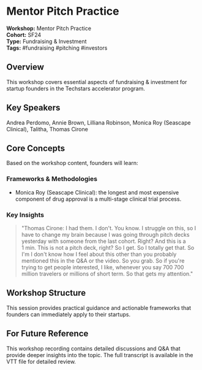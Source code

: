 # Mentor Pitch Practice

**Workshop:** Mentor Pitch Practice  
**Cohort:** SF24  
**Type:** Fundraising & Investment  
**Tags:** #fundraising #pitching #investors

## Overview

This workshop covers essential aspects of fundraising & investment for startup founders in the Techstars accelerator program.

## Key Speakers

Andrea Perdomo, Annie Brown, Lilliana Robinson, Monica Roy (Seascape Clinical), Talitha, Thomas Cirone

## Core Concepts

Based on the workshop content, founders will learn:


### Frameworks & Methodologies

- Monica Roy (Seascape Clinical): the longest and most expensive component of drug approval is a multi-stage clinical trial process.

### Key Insights

> "Thomas Cirone: I had them. I don't. You know. I struggle on this, so I have to change my brain because I was going through pitch decks yesterday with someone from the last cohort. Right? And this is a 1 min. This is not a pitch deck, right? So I get. So I totally get that. So I'm I don't know how I feel about this other than you probably mentioned this in the Q&A or the video. So you grab. So if you're trying to get people interested, I like, whenever you say 700 700 million travelers or millions of short term. So that gets my attention."


## Workshop Structure

This session provides practical guidance and actionable frameworks that founders can immediately apply to their startups.

## For Future Reference

This workshop recording contains detailed discussions and Q&A that provide deeper insights into the topic. The full transcript is available in the VTT file for detailed review.
